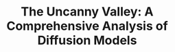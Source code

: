 ---
title: "The Uncanny Valley: A Comprehensive Analysis of Diffusion Models"
authors: "Ghanem K., Bzdok D."
journal: "arXiv preprint"
year: 2024
doi: "https://arxiv.org/abs/2402.13369"
layout: publication
permalink: /publications/2024_uncanny_valley_diffusion/
image: /images/Uncanny_Valley.jpg 
--- 